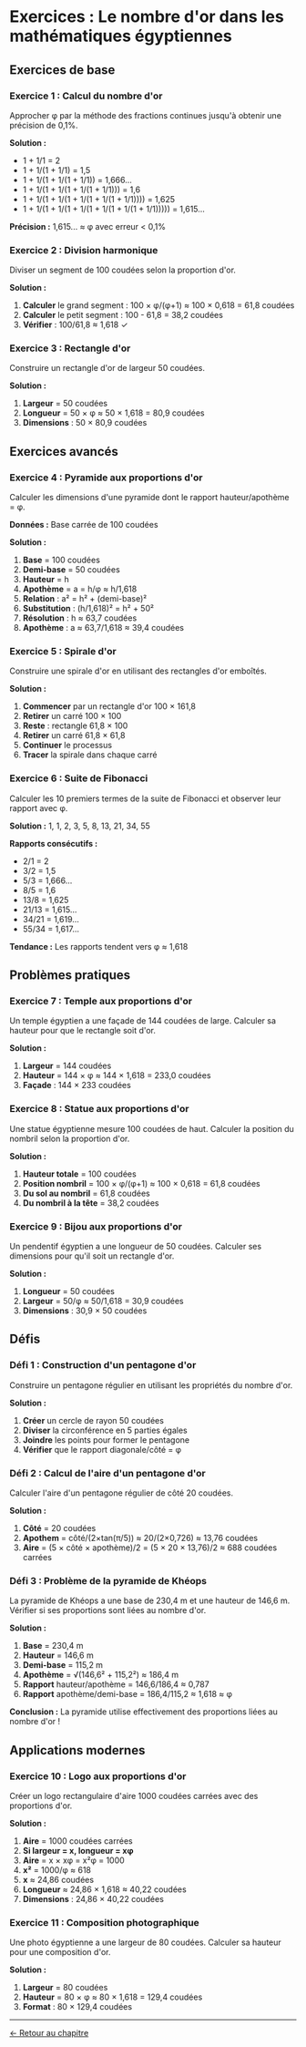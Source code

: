 # Exercices : Le nombre d'or dans les mathématiques égyptiennes

## Exercices de base

### **Exercice 1 : Calcul du nombre d'or**

Approcher φ par la méthode des fractions continues jusqu'à obtenir une précision de 0,1%.

**Solution :**
- 1 + 1/1 = 2
- 1 + 1/(1 + 1/1) = 1,5
- 1 + 1/(1 + 1/(1 + 1/1)) = 1,666...
- 1 + 1/(1 + 1/(1 + 1/(1 + 1/1))) = 1,6
- 1 + 1/(1 + 1/(1 + 1/(1 + 1/(1 + 1/1)))) = 1,625
- 1 + 1/(1 + 1/(1 + 1/(1 + 1/(1 + 1/(1 + 1/1))))) = 1,615...

**Précision :** 1,615... ≈ φ avec erreur < 0,1%

### **Exercice 2 : Division harmonique**

Diviser un segment de 100 coudées selon la proportion d'or.

**Solution :**
1. **Calculer** le grand segment : 100 × φ/(φ+1) ≈ 100 × 0,618 = 61,8 coudées
2. **Calculer** le petit segment : 100 - 61,8 = 38,2 coudées
3. **Vérifier** : 100/61,8 ≈ 1,618 ✓

### **Exercice 3 : Rectangle d'or**

Construire un rectangle d'or de largeur 50 coudées.

**Solution :**
1. **Largeur** = 50 coudées
2. **Longueur** = 50 × φ ≈ 50 × 1,618 = 80,9 coudées
3. **Dimensions** : 50 × 80,9 coudées

## Exercices avancés

### **Exercice 4 : Pyramide aux proportions d'or**

Calculer les dimensions d'une pyramide dont le rapport hauteur/apothème = φ.

**Données :** Base carrée de 100 coudées

**Solution :**
1. **Base** = 100 coudées
2. **Demi-base** = 50 coudées
3. **Hauteur** = h
4. **Apothème** = a = h/φ ≈ h/1,618
5. **Relation** : a² = h² + (demi-base)²
6. **Substitution** : (h/1,618)² = h² + 50²
7. **Résolution** : h ≈ 63,7 coudées
8. **Apothème** : a ≈ 63,7/1,618 ≈ 39,4 coudées

### **Exercice 5 : Spirale d'or**

Construire une spirale d'or en utilisant des rectangles d'or emboîtés.

**Solution :**
1. **Commencer** par un rectangle d'or 100 × 161,8
2. **Retirer** un carré 100 × 100
3. **Reste** : rectangle 61,8 × 100
4. **Retirer** un carré 61,8 × 61,8
5. **Continuer** le processus
6. **Tracer** la spirale dans chaque carré

### **Exercice 6 : Suite de Fibonacci**

Calculer les 10 premiers termes de la suite de Fibonacci et observer leur rapport avec φ.

**Solution :**
1, 1, 2, 3, 5, 8, 13, 21, 34, 55

**Rapports consécutifs :**
- 2/1 = 2
- 3/2 = 1,5
- 5/3 = 1,666...
- 8/5 = 1,6
- 13/8 = 1,625
- 21/13 = 1,615...
- 34/21 = 1,619...
- 55/34 = 1,617...

**Tendance :** Les rapports tendent vers φ ≈ 1,618

## Problèmes pratiques

### **Exercice 7 : Temple aux proportions d'or**

Un temple égyptien a une façade de 144 coudées de large. Calculer sa hauteur pour que le rectangle soit d'or.

**Solution :**
1. **Largeur** = 144 coudées
2. **Hauteur** = 144 × φ ≈ 144 × 1,618 = 233,0 coudées
3. **Façade** : 144 × 233 coudées

### **Exercice 8 : Statue aux proportions d'or**

Une statue égyptienne mesure 100 coudées de haut. Calculer la position du nombril selon la proportion d'or.

**Solution :**
1. **Hauteur totale** = 100 coudées
2. **Position nombril** = 100 × φ/(φ+1) ≈ 100 × 0,618 = 61,8 coudées
3. **Du sol au nombril** = 61,8 coudées
4. **Du nombril à la tête** = 38,2 coudées

### **Exercice 9 : Bijou aux proportions d'or**

Un pendentif égyptien a une longueur de 50 coudées. Calculer ses dimensions pour qu'il soit un rectangle d'or.

**Solution :**
1. **Longueur** = 50 coudées
2. **Largeur** = 50/φ ≈ 50/1,618 = 30,9 coudées
3. **Dimensions** : 30,9 × 50 coudées

## Défis

### **Défi 1 : Construction d'un pentagone d'or**

Construire un pentagone régulier en utilisant les propriétés du nombre d'or.

**Solution :**
1. **Créer** un cercle de rayon 50 coudées
2. **Diviser** la circonférence en 5 parties égales
3. **Joindre** les points pour former le pentagone
4. **Vérifier** que le rapport diagonale/côté = φ

### **Défi 2 : Calcul de l'aire d'un pentagone d'or**

Calculer l'aire d'un pentagone régulier de côté 20 coudées.

**Solution :**
1. **Côté** = 20 coudées
2. **Apothem** = côté/(2×tan(π/5)) ≈ 20/(2×0,726) ≈ 13,76 coudées
3. **Aire** = (5 × côté × apothème)/2 = (5 × 20 × 13,76)/2 ≈ 688 coudées carrées

### **Défi 3 : Problème de la pyramide de Khéops**

La pyramide de Khéops a une base de 230,4 m et une hauteur de 146,6 m. Vérifier si ses proportions sont liées au nombre d'or.

**Solution :**
1. **Base** = 230,4 m
2. **Hauteur** = 146,6 m
3. **Demi-base** = 115,2 m
4. **Apothème** = √(146,6² + 115,2²) ≈ 186,4 m
5. **Rapport** hauteur/apothème = 146,6/186,4 ≈ 0,787
6. **Rapport** apothème/demi-base = 186,4/115,2 ≈ 1,618 ≈ φ

**Conclusion :** La pyramide utilise effectivement des proportions liées au nombre d'or !

## Applications modernes

### **Exercice 10 : Logo aux proportions d'or**

Créer un logo rectangulaire d'aire 1000 coudées carrées avec des proportions d'or.

**Solution :**
1. **Aire** = 1000 coudées carrées
2. **Si largeur = x, longueur = xφ**
3. **Aire** = x × xφ = x²φ = 1000
4. **x²** = 1000/φ ≈ 618
5. **x** ≈ 24,86 coudées
6. **Longueur** ≈ 24,86 × 1,618 ≈ 40,22 coudées
7. **Dimensions** : 24,86 × 40,22 coudées

### **Exercice 11 : Composition photographique**

Une photo égyptienne a une largeur de 80 coudées. Calculer sa hauteur pour une composition d'or.

**Solution :**
1. **Largeur** = 80 coudées
2. **Hauteur** = 80 × φ ≈ 80 × 1,618 = 129,4 coudées
3. **Format** : 80 × 129,4 coudées

---

[← Retour au chapitre](README.md)
